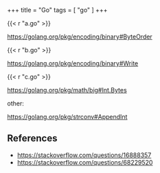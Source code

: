+++
title = "Go"
tags = [ "go" ]
+++

{{< r "a.go" >}}

<https://golang.org/pkg/encoding/binary#ByteOrder>

{{< r "b.go" >}}

<https://golang.org/pkg/encoding/binary#Write>

{{< r "c.go" >}}

<https://golang.org/pkg/math/big#Int.Bytes>

other:

<https://golang.org/pkg/strconv#AppendInt>

## References

- <https://stackoverflow.com/questions/16888357>
- <https://stackoverflow.com/questions/68229520>
